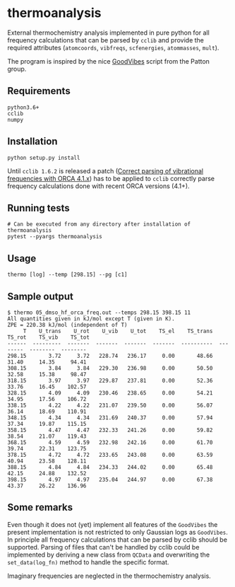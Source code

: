 # thermoanalysis

External thermochemistry analysis implemented in pure python for all
frequency calculations that can be parsed by `cclib` and provide the
required attributes (`atomcoords`, `vibfreqs`, `scfenergies`, `atommasses`, `mult`).

The program is inspired by the nice [GoodVibes](https://github.com/bobbypaton/GoodVibes) script from the Patton group.

## Requirements
```
python3.6+
cclib
numpy
```

## Installation
```
python setup.py install
```
Until `cclib 1.6.2` is released a patch ([Correct parsing of vibrational frequencies with ORCA 4.1.x](https://github.com/cclib/cclib/pull/706/commits/18a3945ed6eaa82f418e2150eb5307be9697c238)) has to be applied to `cclib` correctly parse frequency calculations done with recent ORCA versions (4.1+).

## Running tests
```
# Can be executed from any directory after installation of thermoanalysis
pytest --pyargs thermoanalysis
```

## Usage
```
thermo [log] --temp [298.15] --pg [c1]
```

## Sample output
```
$ thermo 05_dmso_hf_orca_freq.out --temps 298.15 398.15 11
All quantities given in kJ/mol except T (given in K).
ZPE = 220.38 kJ/mol (independent of T)
     T    U_trans    U_rot    U_vib    U_tot    TS_el    TS_trans    TS_rot    TS_vib    TS_tot
------  ---------  -------  -------  -------  -------  ----------  --------  --------  --------
298.15       3.72     3.72   228.74   236.17     0.00       48.66     31.40     14.35     94.41
308.15       3.84     3.84   229.30   236.98     0.00       50.50     32.58     15.38     98.47
318.15       3.97     3.97   229.87   237.81     0.00       52.36     33.76     16.45    102.57
328.15       4.09     4.09   230.46   238.65     0.00       54.21     34.95     17.56    106.72
338.15       4.22     4.22   231.07   239.50     0.00       56.07     36.14     18.69    110.91
348.15       4.34     4.34   231.69   240.37     0.00       57.94     37.34     19.87    115.15
358.15       4.47     4.47   232.33   241.26     0.00       59.82     38.54     21.07    119.43
368.15       4.59     4.59   232.98   242.16     0.00       61.70     39.74     22.31    123.75
378.15       4.72     4.72   233.65   243.08     0.00       63.59     40.94     23.58    128.11
388.15       4.84     4.84   234.33   244.02     0.00       65.48     42.15     24.88    132.52
398.15       4.97     4.97   235.04   244.97     0.00       67.38     43.37     26.22    136.96
```

## Some remarks
Even though it does not (yet) implement all features of the `GoodVibes` the present implementation is not restricted to only Gaussian logs as `GoodVibes`. In principle all frequency calculations that can be parsed by cclib should be supported. Parsing of files that can't be handled by cclib could be implemented by deriving a new class from `QCData` and overwriting the `set_data(log_fn)` method to handle the specific format.

Imaginary frequencies are neglected in the thermochemistry analysis.
